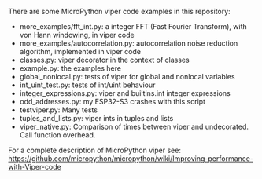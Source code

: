 There are some MicroPython viper code examples in this repository:
* more_examples/fft_int.py: a integer FFT (Fast Fourier Transform), with von Hann windowing, in viper code
* more_examples/autocorrelation.py: autocorrelation noise reduction algorithm, implemented in viper code
* classes.py: viper decorator in the context of classes
* example.py: the examples here
* global_nonlocal.py: tests of viper for global and nonlocal variables
* int_uint_test.py: tests of int/uint behaviour
* integer_expressions.py: viper and builtins.int integer expressions
* odd_addresses.py: my ESP32-S3 crashes with this script
* testviper.py: Many tests
* tuples_and_lists.py: viper ints in tuples and lists
* viper_native.py: Comparison of times between viper and undecorated. Call function overhead.

For a complete description of MicroPython viper see: https://github.com/micropython/micropython/wiki/Improving-performance-with-Viper-code


